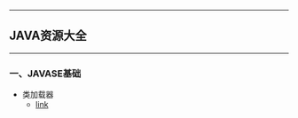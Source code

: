 
---
## JAVA资源大全

---
### 一、JAVASE基础

- 类加载器
    -  [link](https://github.com/YoucanyouUp1/learn-for-last-hornor/blob/master/learn/%E7%B1%BB%E5%8A%A0%E8%BD%BD%E5%99%A8.md)


